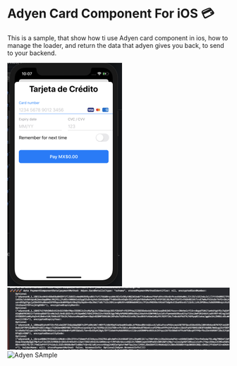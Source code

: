 # Adyen Card Component For iOS  💳

This is a sample, that show how ti use Adyen card component in ios, how to manage the loader, and return the data that adyen gives you back, to send to your backend.


<img src="sc/sc_1.png" width="260">&emsp;<img src="sc/sc_2.png" >
![Adyen SAmple](https://media.giphy.com/media/NuiTRKjsRbNXFMzSlJ/giphy.gif)